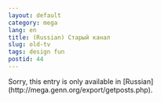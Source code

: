 ```yaml
---
layout: default
category: mega
lang: en
title: (Russian) Старый канал
slug: old-tv
tags: design fun 
postid: 44
---
```

<p>Sorry, this entry is only available in [Russian](http://mega.genn.org/export/getposts.php).</p>